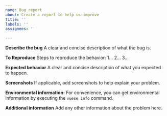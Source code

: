 ```yaml
---
name: Bug report
about: Create a report to help us improve
title: ''
labels: ''
assignees: ''

---
```


**Describe the bug**
A clear and concise description of what the bug is.

**To Reproduce**
Steps to reproduce the behavior:
1...
2...
3...

**Expected behavior**
A clear and concise description of what you expected to happen.

**Screenshots**
If applicable, add screenshots to help explain your problem.

**Environmental information:**
For convenience, you can get environmental information by executing the `vuese info` command.

**Additional information**
Add any other information about the problem here.
